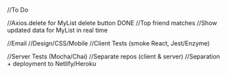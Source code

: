 //To Do

//Axios.delete for MyList delete button DONE
//Top friend matches
//Show updated data for MyList in real time

//Email
//Design/CSS/Mobile
//Client Tests (smoke React, Jest/Enzyme)

//Server Tests (Mocha/Chai)
//Separate repos (client & server)
//Separation + deployment to Netlify/Heroku
